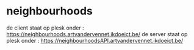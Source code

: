 # neighbourhoods

de client staat op plesk onder : https://neighbourhoods.artvandervennet.ikdoeict.be/
de server staat op plesk onder : https://neighbourhoodsAPI.artvandervennet.ikdoeict.be/
